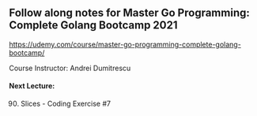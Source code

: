 ## Follow along notes for Master Go Programming: Complete Golang Bootcamp 2021

https://udemy.com/course/master-go-programming-complete-golang-bootcamp/

Course Instructor: Andrei Dumitrescu

#### Next Lecture:
90. Slices - Coding Exercise #7

